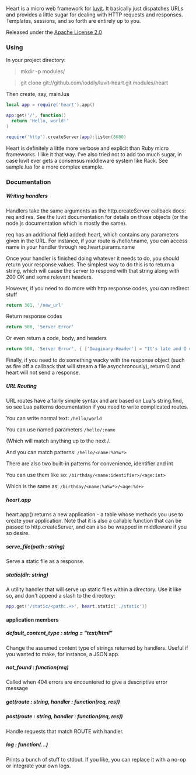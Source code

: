Heart is a micro web framework for [luvit](http://luvit.io). It basically just dispatches URLs and provides a
little sugar for dealing with HTTP requests and responses. Templates, sessions, and so forth are entirely up to you.

Released under the [Apache License 2.0](http://www.apache.org/licenses/LICENSE-2.0.txt)

### Using

In your project directory:
> mkdir -p modules/

> git clone git://github.com/ioddly/luvit-heart.git modules/heart

Then create, say, main.lua

```lua
local app = require('heart').app()

app:get('/', function()
  return 'Hello, world!'
)

require('http').createServer(app):listen(8080)
```

Heart is definitely a little more verbose and explicit than Ruby micro frameworks. I like it that way. I've also tried
not to add too much sugar, in case luvit ever gets a consensus middleware system like Rack.  See sample.lua for a more
complex example.

### Documentation

##### Writing handlers

Handlers take the same arguments as the http.createServer callback does: req and res. See the luvit documentation for
details on those objects (or the node.js documentation which is mostly the same).

req has an additional field added: heart, which contains any parameters given in the URL. For instance, if your route
is /hello/:name, you can access name in your handler through req.heart.params.name

Once your handler is finished doing whatever it needs to do, you should return your response values. The simplest way
to do this is to return a string, which will cause the server to respond with that string along with 200 OK and some relevant headers.

However, if you need to do more with http response codes, you can redirect stuff

```lua
return 301, '/new_url'
```

Return response codes
```lua
return 500, 'Server Error'
```
Or even return a code, body, and headers
```lua
return 500, 'Server Error', { ['Imaginary-Header'] = "It's late and I can't think up a header example" }
```

Finally, if you need to do something wacky with the response object (such as fire off a callback that will stream a file
asynchronously), return 0 and heart will not send a response.

##### URL Routing

URL routes have a fairly simple syntax and are based on Lua's string.find, so see Lua patterns documentation if you need
to write complicated routes.

You can write normal text: ```/hello/world```

You can use named parameters ```/hello/:name```

(Which will match anything up to the next /. 

And you can match patterns: ```/hello/<name:%a%w*> ```

There are also two built-in patterns for convenience, identifier and int

You can use them like so:  ```/birthday/<name:identifier>/<age:int>```

Which is the same as: ```/birthday/<name:%a%w*>/<age:%d+>```

##### heart.app

heart.app() returns a new application - a table whose methods you use to create your application. Note that it is also
a callable function that can be passed to http.createServer, and can also be wrapped in middleware if you so desire.

##### serve_file(path : string)

Serve a static file as a response.

##### static(dir: string)

A utility handler that will serve up static files within a directory. Use it like so, and don't append a slash to the
directory:

```lua
app.get('/static/<path:.+>', heart.static('./static'))
```

#### application members

##### default_content_type : string = "text/html"

Change the assumed content type of strings returned by handlers. Useful if you wanted to make, for instance, a JSON
app.

##### not_found : function(req)

Called when 404 errors are encountered to give a descriptive error message

##### get(route : string, handler : function(req, res))
##### post(route : string, handler : function(req, res))

Handle requests that match ROUTE with handler.

##### log : function(...)

Prints a bunch of stuff to stdout. If you like, you can replace it with a no-op or integrate your own logs.

